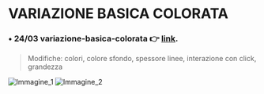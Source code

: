 # VARIAZIONE BASICA COLORATA
### **• 24/03 variazione-basica-colorata** 👉 [link](https://editor.p5js.org/cllomatt24/sketches/d-RVNL0pN).
> Modifiche: colori, colore sfondo, spessore linee, interazione con click, grandezza

![Immagine_1](https://user-images.githubusercontent.com/101120757/159900547-99a52c57-e938-43b4-91e5-d12ea72562b5.png)
![Immagine_2](https://user-images.githubusercontent.com/101120757/159900587-697ce8dc-30b7-4cb5-bd12-dfceafe35e59.png)

